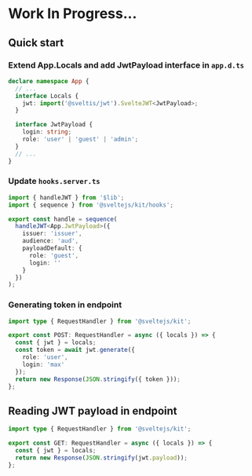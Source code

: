 # Work In Progress...

## Quick start

### Extend App.Locals and add JwtPayload interface in `app.d.ts`

```ts
declare namespace App {
  // ...
  interface Locals {
    jwt: import('@sveltis/jwt').SvelteJWT<JwtPayload>;
  }

  interface JwtPayload {
    login: string;
    role: 'user' | 'guest' | 'admin';
  }
  // ...
}
```

### Update `hooks.server.ts`

```ts
import { handleJWT } from '$lib';
import { sequence } from '@sveltejs/kit/hooks';

export const handle = sequence(
  handleJWT<App.JwtPayload>({
    issuer: 'issuer',
    audience: 'aud',
    payloadDefault: {
      role: 'guest',
      login: ''
    }
  })
);
```

### Generating token in endpoint

```ts
import type { RequestHandler } from '@sveltejs/kit';

export const POST: RequestHandler = async ({ locals }) => {
  const { jwt } = locals;
  const token = await jwt.generate({
    role: 'user',
    login: 'max'
  });
  return new Response(JSON.stringify({ token }));
};
```

## Reading JWT payload in endpoint

```ts
import type { RequestHandler } from '@sveltejs/kit';

export const GET: RequestHandler = async ({ locals }) => {
  const { jwt } = locals;
  return new Response(JSON.stringify(jwt.payload));
};
```
